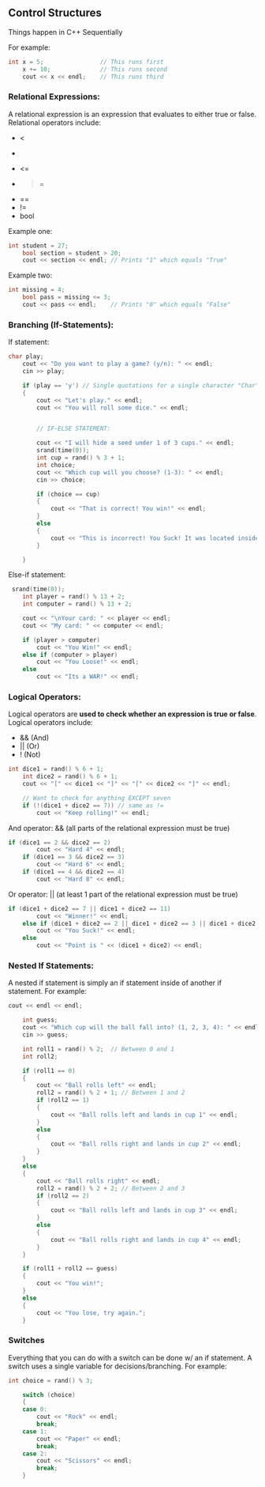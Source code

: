 ## Control Structures

Things happen in C++ Sequentially

For example:
```cpp
int x = 5;                // This runs first 
    x += 10;              // This runs second 
    cout << x << endl;    // This runs third
```

### Relational Expressions:

A relational expression is an expression that evaluates to either true or false. Relational operators include:
- <
- >
- <=
- >=
- ==
- !=
- bool

Example one:
```cpp
int student = 27;
    bool section = student > 20;
    cout << section << endl; // Prints "1" which equals "True"
```

Example two:
```cpp
int missing = 4;
    bool pass = missing <= 3;
    cout << pass << endl;    // Prints "0" which equals "False"
```

### Branching (If-Statements):

If statement:
```cpp
char play;
    cout << "Do you want to play a game? (y/n): " << endl;
    cin >> play;

    if (play == 'y') // Single quotations for a single character "Char"
    {
        cout << "Let's play." << endl;
        cout << "You will roll some dice." << endl;


        // IF-ELSE STATEMENT:

        cout << "I will hide a seed under 1 of 3 cups." << endl;
        srand(time(0));
        int cup = rand() % 3 + 1;
        int choice;
        cout << "Which cup will you choose? (1-3): " << endl;
        cin >> choice;

        if (choice == cup)
        {
            cout << "That is correct! You win!" << endl;
        }
        else
        {
            cout << "This is incorrect! You Suck! It was located inside of cup number " << cup << "." << endl;
        }

    }
```

Else-if statement:
```cpp
 srand(time(0));
    int player = rand() % 13 + 2;
    int computer = rand() % 13 + 2;

    cout << "\nYour card: " << player << endl;
    cout << "My card: " << computer << endl;

    if (player > computer)
        cout << "You Win!" << endl;
    else if (computer > player)
        cout << "You Loose!" << endl;
    else
        cout << "Its a WAR!" << endl;
```

### Logical Operators:

Logical operators are **used to check whether an expression is true or false**. Logical operators include:
- && (And)
- || (Or)
- ! (Not)

```cpp
int dice1 = rand() % 6 + 1;
    int dice2 = rand() % 6 + 1;
    cout << "[" << dice1 << "]" << "[" << dice2 << "]" << endl;

    // Want to check for anything EXCEPT seven
    if (!(dice1 + dice2 == 7)) // same as !=
        cout << "Keep rolling!" << endl;
```

And operator: && (all parts of the relational expression must be true)
```cpp
if (dice1 == 2 && dice2 == 2)
        cout << "Hard 4" << endl;
    if (dice1 == 3 && dice2 == 3)
        cout << "Hard 6" << endl;
    if (dice1 == 4 && dice2 == 4)
        cout << "Hard 8" << endl;
```

Or operator: || (at least 1 part of the relational expression must be true)
```cpp
if (dice1 + dice2 == 7 || dice1 + dice2 == 11)
        cout << "Winner!" << endl;
    else if (dice1 + dice2 == 2 || dice1 + dice2 == 3 || dice1 + dice2 == 12)
        cout << "You Suck!" << endl;
    else
        cout << "Point is " << (dice1 + dice2) << endl;
```

### Nested If Statements:

A nested if statement is simply an if statement inside of another if statement.
For example:
```cpp
cout << endl << endl;

    int guess;
    cout << "Which cup will the ball fall into? (1, 2, 3, 4): " << endl;
    cin >> guess;

    int roll1 = rand() % 2;  // Between 0 and 1
    int roll2;

    if (roll1 == 0) 
    {
        cout << "Ball rolls left" << endl;
        roll2 = rand() % 2 + 1; // Between 1 and 2
        if (roll2 == 1) 
        {
            cout << "Ball rolls left and lands in cup 1" << endl;
        }
        else 
        {
            cout << "Ball rolls right and lands in cup 2" << endl;
        }
    }
    else 
    {
        cout << "Ball rolls right" << endl;
        roll2 = rand() % 2 + 2; // Between 2 and 3
        if (roll2 == 2) 
        {
            cout << "Ball rolls left and lands in cup 3" << endl;
        }
        else 
        {
            cout << "Ball rolls right and lands in cup 4" << endl;
        }
    }

    if (roll1 + roll2 == guess)
    {
        cout << "You win!";
    }
    else
    {
        cout << "You lose, try again.";
    }
```

### Switches

Everything that you can do with a switch can be done w/ an if statement. A switch uses a single variable for decisions/branching.
For example:
```cpp
int choice = rand() % 3;

    switch (choice) 
    {
    case 0:
        cout << "Rock" << endl;
        break;
    case 1:
        cout << "Paper" << endl;
        break;
    case 2:
        cout << "Scissors" << endl;
        break;
    }
```